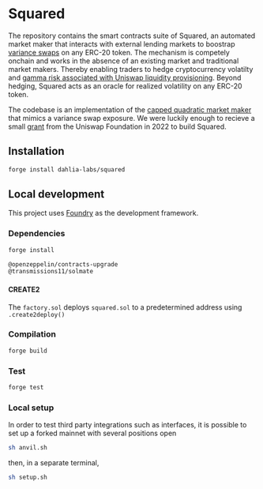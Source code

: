 # Squared

The repository contains the smart contracts suite of Squared, an automated market maker that interacts with external lending markets to boostrap [variance swaps](https://en.wikipedia.org/wiki/Variance_swap) on any ERC-20 token. The mechanism is competely onchain and works in the absence of an existing market and traditional market makers. Thereby enabling traders to hedge cryptocurrency volatilty and [gamma risk associated with Uniswap liquidity provisioning](https://arxiv.org/abs/2111.09192). Beyond hedging, Squared acts as an oracle for realized volatility on any ERC-20 token. 

The codebase is an implementation of the [capped quadratic market maker](https://arxiv.org/abs/2111.13740) that mimics a variance swap exposure. We were luckily enough to recieve a small [grant](https://mirror.xyz/0x5419AEF6D232A2168bEa5d9418C86493990c81e1/42TJikHaCauYAmanTiXJRT1sp8N21U6hIegWCOurhDA) from the Uniswap Foundation in 2022 to build Squared. 
## Installation


```bash
forge install dahlia-labs/squared
```

## Local development

This project uses [Foundry](https://github.com/foundry-rs/foundry) as the development framework.

### Dependencies

```bash
forge install

@openzeppelin/contracts-upgrade
@transmissions11/solmate
```

#### CREATE2

The `factory.sol` deploys `squared.sol` to a predetermined address using `.create2deploy()`

### Compilation

```bash
forge build
```

### Test

```bash
forge test
```

### Local setup

In order to test third party integrations such as interfaces, it is possible to set up a forked mainnet with several positions open

```bash
sh anvil.sh
```

then, in a separate terminal,

```bash
sh setup.sh
```
